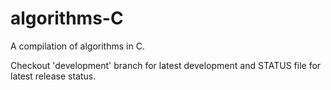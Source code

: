 # algorithms-C

A compilation of algorithms in C.

Checkout 'development' branch for latest development and STATUS file 
for latest release status.
